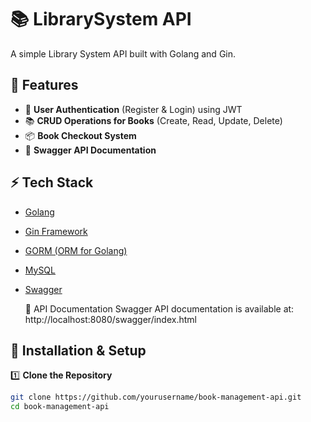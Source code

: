 # 📚 LibrarySystem API
A simple Library System API built with Golang and Gin.

## 🚀 Features
- 🔑 **User Authentication** (Register & Login) using JWT
- 📚 **CRUD Operations for Books** (Create, Read, Update, Delete)
- 📦 **Book Checkout System**
- 📜 **Swagger API Documentation**

## ⚡ Tech Stack
- [Golang](https://golang.org/)
- [Gin Framework](https://github.com/gin-gonic/gin)
- [GORM (ORM for Golang)](https://gorm.io/)
- [MySQL](https://www.mysql.com/)
- [Swagger](https://swagger.io/)

  📜 API Documentation
Swagger API documentation is available at:
http://localhost:8080/swagger/index.html

## 🔧 Installation & Setup

1️⃣ **Clone the Repository**
```sh
git clone https://github.com/yourusername/book-management-api.git
cd book-management-api
